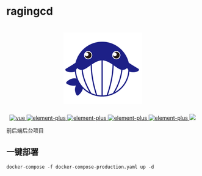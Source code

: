 # ragingcd

<h1 align="center">
    <img src="./fronted/public/logo.png" alt="Logo">
</h1>
<p align="center">
    <a href="https://github.com/vuejs/vue">
      <img src="https://img.shields.io/badge/vue-3.3.8-brightgreen" alt="vue">
    </a>
    <a href="https://github.com/ElemeFE/element">
      <img src="https://img.shields.io/badge/element--plus-2.4.2-brightgreen" alt="element-plus">
    </a>
    <a href="#">
      <img src="https://img.shields.io/badge/java-1.8-brightgreen" alt="element-plus">
    </a>
    <a href="#">
      <img src="https://img.shields.io/badge/spring--boot-2.7.7-brightgreen" alt="element-plus">
    </a>
    <a href="#">
      <img src="https://img.shields.io/badge/golang-1.20-brightgreen" alt="element-plus">
    </a>
    <a href="#">
        <img src="https://img.shields.io/github/license/jaronnie/ragingcd">
    </a>
</p>

前后端后台项目

## 一键部署

```shell
docker-compose -f docker-compose-production.yaml up -d
```

